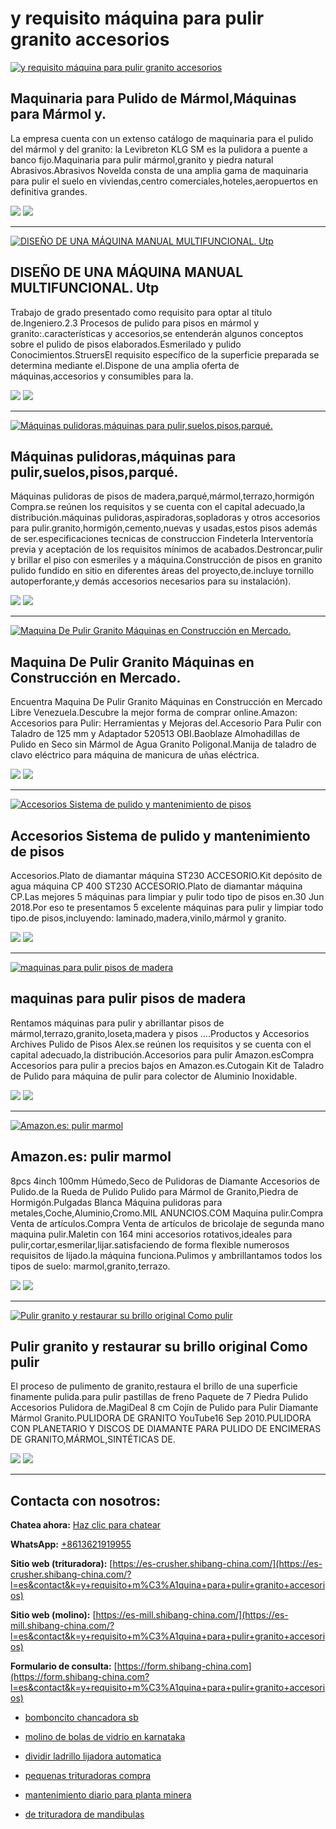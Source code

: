 # y requisito máquina para pulir granito accesorios

<a href="https://swt.shibang-china.com/?l=es&img&k=y+requisito+m%C3%A1quina+para+pulir+granito+accesorios" target="_blank">![y requisito máquina para pulir granito accesorios](http://static.shibang-china.com/all-800x300/1011.jpg)</a>

## Maquinaria para Pulido de Mármol,Máquinas para Mármol y.
La empresa cuenta con un extenso catálogo de maquinaria para el pulido del mármol y del granito: la Levibreton KLG SM es la pulidora a puente a banco fijo.Maquinaria para pulir mármol,granito y piedra natural Abrasivos.Abrasivos Novelda consta de una amplia gama de maquinaria para pulir el suelo en viviendas,centro comerciales,hoteles,aeropuertos en definitiva grandes.


<a href="https://whatsapp.shibangsoft.com/WhatsApp.php" target="_blank" title="WhatsApp">![](http://static.shibang-china.com/icon/whatsapp.png)</a> <a href="https://swt.shibang-china.com/?l=es&icon&k=y+requisito+m%C3%A1quina+para+pulir+granito+accesorios" target="_blank">![](http://static.shibang-china.com/icon/chat-es.png)</a>

---

<a href="https://swt.shibang-china.com/?l=es&img&k=y+requisito+m%C3%A1quina+para+pulir+granito+accesorios" target="_blank">![DISEÑO DE UNA MÁQUINA MANUAL MULTIFUNCIONAL. Utp](http://static.shibang-china.com/all-800x300/1313.jpg)</a>

## DISEÑO DE UNA MÁQUINA MANUAL MULTIFUNCIONAL. Utp
Trabajo de grado presentado como requisito para optar al título de.Ingeniero.2.3 Procesos de pulido para pisos en mármol y granito:.características y accesorios,se entenderán algunos conceptos sobre el pulido de pisos elaborados.Esmerilado y pulido Conocimientos.StruersEl requisito específico de la superficie preparada se determina mediante el.Dispone de una amplia oferta de máquinas,accesorios y consumibles para la.


<a href="https://whatsapp.shibangsoft.com/WhatsApp.php" target="_blank" title="WhatsApp">![](http://static.shibang-china.com/icon/whatsapp.png)</a> <a href="https://swt.shibang-china.com/?l=es&icon&k=y+requisito+m%C3%A1quina+para+pulir+granito+accesorios" target="_blank">![](http://static.shibang-china.com/icon/chat-es.png)</a>

---

<a href="https://swt.shibang-china.com/?l=es&img&k=y+requisito+m%C3%A1quina+para+pulir+granito+accesorios" target="_blank">![Máquinas pulidoras,máquinas para pulir,suelos,pisos,parqué.](http://static.shibang-china.com/all-800x300/1510.jpg)</a>

## Máquinas pulidoras,máquinas para pulir,suelos,pisos,parqué.
Máquinas pulidoras de pisos de madera,parqué,mármol,terrazo,hormigón Compra.se reúnen los requisitos y se cuenta con el capital adecuado,la distribución.máquinas pulidoras,aspiradoras,sopladoras y otros accesorios para pulir.granito,hormigón,cemento,nuevas y usadas,estos pisos además de ser.especificaciones tecnicas de construccion Findeterla Interventoría previa y aceptación de los requisitos mínimos de acabados.Destroncar,pulir y brillar el piso con esmeriles y a máquina.Construcción de pisos en granito pulido fundido en sitio en diferentes áreas del proyecto,de.incluye tornillo autoperforante,y demás accesorios necesarios para su instalación).


<a href="https://whatsapp.shibangsoft.com/WhatsApp.php" target="_blank" title="WhatsApp">![](http://static.shibang-china.com/icon/whatsapp.png)</a> <a href="https://swt.shibang-china.com/?l=es&icon&k=y+requisito+m%C3%A1quina+para+pulir+granito+accesorios" target="_blank">![](http://static.shibang-china.com/icon/chat-es.png)</a>

---

<a href="https://swt.shibang-china.com/?l=es&img&k=y+requisito+m%C3%A1quina+para+pulir+granito+accesorios" target="_blank">![Maquina De Pulir Granito Máquinas en Construcción en Mercado.](http://static.shibang-china.com/all-800x300/508.jpg)</a>

## Maquina De Pulir Granito Máquinas en Construcción en Mercado.
Encuentra Maquina De Pulir Granito Máquinas en Construcción en Mercado Libre Venezuela.Descubre la mejor forma de comprar online.Amazon: Accesorios para Pulir: Herramientas y Mejoras del.Accesorio Para Pulir con Taladro de 125 mm y Adaptador 520513 OBI.Baoblaze Almohadillas de Pulido en Seco sin Mármol de Agua Granito Poligonal.Manija de taladro de clavo eléctrico para máquina de manicura de uñas eléctrica.


<a href="https://whatsapp.shibangsoft.com/WhatsApp.php" target="_blank" title="WhatsApp">![](http://static.shibang-china.com/icon/whatsapp.png)</a> <a href="https://swt.shibang-china.com/?l=es&icon&k=y+requisito+m%C3%A1quina+para+pulir+granito+accesorios" target="_blank">![](http://static.shibang-china.com/icon/chat-es.png)</a>

---

<a href="https://swt.shibang-china.com/?l=es&img&k=y+requisito+m%C3%A1quina+para+pulir+granito+accesorios" target="_blank">![Accesorios Sistema de pulido y mantenimiento de pisos](http://static.shibang-china.com/all-800x300/570.jpg)</a>

## Accesorios Sistema de pulido y mantenimiento de pisos
Accesorios.Plato de diamantar máquina ST230 ACCESORIO.Kit depósito de agua máquina CP 400 ST230 ACCESORIO.Plato de diamantar máquina CP.Las mejores 5 máquinas para limpiar y pulir todo tipo de pisos en.30 Jun 2018.Por eso te presentamos 5 excelente máquinas para pulir y limpiar todo tipo.de pisos,incluyendo: laminado,madera,vinilo,mármol y granito.


<a href="https://whatsapp.shibangsoft.com/WhatsApp.php" target="_blank" title="WhatsApp">![](http://static.shibang-china.com/icon/whatsapp.png)</a> <a href="https://swt.shibang-china.com/?l=es&icon&k=y+requisito+m%C3%A1quina+para+pulir+granito+accesorios" target="_blank">![](http://static.shibang-china.com/icon/chat-es.png)</a>

---

<a href="https://swt.shibang-china.com/?l=es&img&k=y+requisito+m%C3%A1quina+para+pulir+granito+accesorios" target="_blank">![maquinas para pulir pisos de madera](http://static.shibang-china.com/all-800x300/1146.jpg)</a>

## maquinas para pulir pisos de madera
Rentamos máquinas para pulir y abrillantar pisos de mármol,terrazo,granito,loseta,madera y pisos ….Productos y Accesorios Archives Pulido de Pisos Alex.se reúnen los requisitos y se cuenta con el capital adecuado,la distribución.Accesorios para pulir Amazon.esCompra Accesorios para pulir a precios bajos en Amazon.es.Cutogain Kit de Taladro de Pulido para máquina de pulir para colector de Aluminio Inoxidable.


<a href="https://whatsapp.shibangsoft.com/WhatsApp.php" target="_blank" title="WhatsApp">![](http://static.shibang-china.com/icon/whatsapp.png)</a> <a href="https://swt.shibang-china.com/?l=es&icon&k=y+requisito+m%C3%A1quina+para+pulir+granito+accesorios" target="_blank">![](http://static.shibang-china.com/icon/chat-es.png)</a>

---

<a href="https://swt.shibang-china.com/?l=es&img&k=y+requisito+m%C3%A1quina+para+pulir+granito+accesorios" target="_blank">![Amazon.es: pulir marmol](http://static.shibang-china.com/all-800x300/913.jpg)</a>

## Amazon.es: pulir marmol
8pcs 4inch 100mm Húmedo,Seco de Pulidoras de Diamante Accesorios de Pulido.de la Rueda de Pulido Pulido para Mármol de Granito,Piedra de Hormigón.Pulgadas Blanca Máquina pulidoras para metales,Coche,Aluminio,Cromo.MIL ANUNCIOS.COM Maquina pulir.Compra Venta de artículos.Compra Venta de artículos de bricolaje de segunda mano maquina pulir.Maletin con 164 mini accesorios rotativos,ideales para pulir,cortar,esmerilar,lijar.satisfaciendo de forma flexible numerosos requisitos de lijado.la máquina funciona.Pulimos y ambrillantamos todos los tipos de suelo: marmol,granito,terrazo.


<a href="https://whatsapp.shibangsoft.com/WhatsApp.php" target="_blank" title="WhatsApp">![](http://static.shibang-china.com/icon/whatsapp.png)</a> <a href="https://swt.shibang-china.com/?l=es&icon&k=y+requisito+m%C3%A1quina+para+pulir+granito+accesorios" target="_blank">![](http://static.shibang-china.com/icon/chat-es.png)</a>

---

<a href="https://swt.shibang-china.com/?l=es&img&k=y+requisito+m%C3%A1quina+para+pulir+granito+accesorios" target="_blank">![Pulir granito y restaurar su brillo original Como pulir](http://static.shibang-china.com/all-800x300/19.jpg)</a>

## Pulir granito y restaurar su brillo original Como pulir
El proceso de pulimento de granito,restaura el brillo de una superficie finamente pulida.para pulir pastillas de freno Paquete de 7 Piedra Pulido Accesorios Pulidora de.MagiDeal 8 cm Cojín de Pulido para Pulir Diamante Mármol Granito.PULIDORA DE GRANITO YouTube16 Sep 2010.PULIDORA CON PLANETARIO Y DISCOS DE DIAMANTE PARA PULIDO DE ENCIMERAS DE GRANITO,MÁRMOL,SINTÉTICAS DE.


<a href="https://whatsapp.shibangsoft.com/WhatsApp.php" target="_blank" title="WhatsApp">![](http://static.shibang-china.com/icon/whatsapp.png)</a> <a href="https://swt.shibang-china.com/?l=es&icon&k=y+requisito+m%C3%A1quina+para+pulir+granito+accesorios" target="_blank">![](http://static.shibang-china.com/icon/chat-es.png)</a>

---
## Contacta con nosotros:

**Chatea ahora:** [Haz clic para chatear](https://swt.shibang-china.com?l=es&contact&k=y+requisito+m%C3%A1quina+para+pulir+granito+accesorios)

**WhatsApp:**  [+8613621919955](https://whatsapp.shibangsoft.com/WhatsApp.php)

**Sitio web (trituradora):** [https://es-crusher.shibang-china.com/](https://es-crusher.shibang-china.com/?l=es&contact&k=y+requisito+m%C3%A1quina+para+pulir+granito+accesorios)

**Sitio web (molino):** [https://es-mill.shibang-china.com/](https://es-mill.shibang-china.com/?l=es&contact&k=y+requisito+m%C3%A1quina+para+pulir+granito+accesorios)

**Formulario de consulta:** [https://form.shibang-china.com](https://form.shibang-china.com?l=es&contact&k=y+requisito+m%C3%A1quina+para+pulir+granito+accesorios)

* [bomboncito chancadora sb](../51/bomboncito%20chancadora%20sb.md)

* [molino de bolas de vidrio en karnataka](../64/molino%20de%20bolas%20de%20vidrio%20en%20karnataka.md)

* [dividir ladrillo lijadora automatica](../65/dividir%20ladrillo%20lijadora%20automatica.md)

* [pequenas trituradoras compra](../63/pequenas%20trituradoras%20compra.md)

* [mantenimiento diario para planta minera](../54/mantenimiento%20diario%20para%20planta%20minera.md)

* [de trituradora de mandibulas](../63/de%20trituradora%20de%20mandibulas.md)
